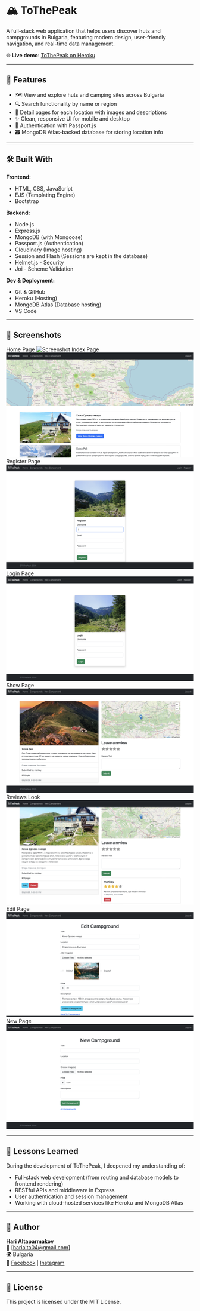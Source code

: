 # 🏔️ ToThePeak

A full-stack web application that helps users discover huts and campgrounds in Bulgaria, featuring modern design, user-friendly navigation, and real-time data management.

🌐 **Live demo**: [ToThePeak on Heroku](https://arcane-tor-14011-4246bf83ff13.herokuapp.com)

---

## 🚀 Features

- 🗺️ View and explore huts and camping sites across Bulgaria
- 🔍 Search functionality by name or region
- 🧾 Detail pages for each location with images and descriptions
- ✨ Clean, responsive UI for mobile and desktop
- 🔐 Authentication with Passport.js
- 🗃️ MongoDB Atlas-backed database for storing location info

---

## 🛠️ Built With

**Frontend:**
- HTML, CSS, JavaScript
- EJS (Templating Engine)
- Bootstrap

**Backend:**
- Node.js
- Express.js
- MongoDB (with Mongoose)
- Passport.js (Authentication)
- Cloudinary (Image hosting)
- Session and Flash (Sessions are kept in the database)
- Helmet.js - Security
- Joi - Scheme Validation

**Dev & Deployment:**
- Git & GitHub
- Heroku (Hosting)
- MongoDB Atlas (Database hosting)
- VS Code

---

## 📸 Screenshots
Home Page
![Screenshot](WebsiteImages/Home.png)
Index Page
![Screenshot](WebsiteImages/IndexPage.png)
Register Page
![Screenshot](WebsiteImages/Register.png)
Login Page
![Screenshot](WebsiteImages/Login.png)
Show Page
![Screenshot](WebsiteImages/ShowPage.png)
Reviews Look
![Screenshot](WebsiteImages/Reviews.png)
Edit Page
![Screenshot](WebsiteImages/EditPage.png)
New Page
![Screenshot](WebsiteImages/NewPage.png)



---

## 🧠 Lessons Learned

During the development of ToThePeak, I deepened my understanding of:
- Full-stack web development (from routing and database models to frontend rendering)
- RESTful APIs and middleware in Express
- User authentication and session management
- Working with cloud-hosted services like Heroku and MongoDB Atlas

---

## 👤 Author

**Hari Altaparmakov**  
📧 [harialta04@gmail.com]  
🌍 Bulgaria  
📱 [Facebook](https://www.facebook.com/harry.alta.3) | [Instagram](https://www.instagram.com/_harry.alta_/)

---

## 📜 License

This project is licensed under the MIT License.
